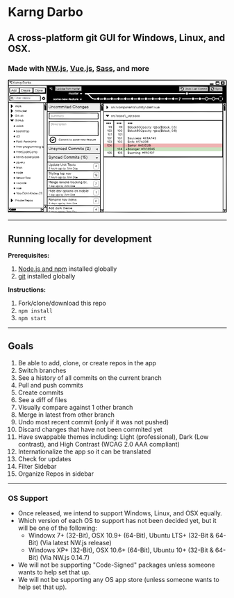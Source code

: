 # Karng Darbo

## A cross-platform git GUI for Windows, Linux, and OSX.

### Made with [NW.js](https://nwjs.io), [Vue.js](https://vuejs.org), [Sass](https://sass-lang.com), and more

![Karng Darbo mockup](assets/karng-darbo.png)

* * *

## Running locally for development

**Prerequisites:**

1. [Node.js and npm](http://nodejs.org) installed globally
1. [git](https://git-scm.com) installed globally

**Instructions:**

1. Fork/clone/download this repo
1. `npm install`
1. `npm start`

* * *

## Goals

1. Be able to add, clone, or create repos in the app
1. Switch branches
1. See a history of all commits on the current branch
1. Pull and push commits
1. Create commits
1. See a diff of files
1. Visually compare against 1 other branch
1. Merge in latest from other branch
1. Undo most recent commit (only if it was not pushed)
1. Discard changes that have not been commited yet
1. Have swappable themes including: Light (professional), Dark (Low contrast), and High Contrast (WCAG 2.0 AAA compliant)
1. Internationalize the app so it can be translated
1. Check for updates
1. Filter Sidebar
1. Organize Repos in sidebar

* * *

### OS Support

* Once released, we intend to support Windows, Linux, and OSX equally.
* Which version of each OS to support has not been decided yet, but it will be one of the following:
  * Windowx 7+ (32-Bit), OSX 10.9+ (64-Bit), Ubuntu LTS+ (32-Bit & 64-Bit) (Via latest NW.js release)
  * Windows XP+ (32-Bit), OSX 10.6+ (64-Bit), Ubuntu 10+ (32-Bit & 64-Bit) (Via NW.js 0.14.7)
* We will not be supporting "Code-Signed" packages unless someone wants to help set that up.
* We will not be supporting any OS app store (unless someone wants to help set that up).
